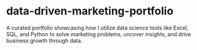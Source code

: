 # data-driven-marketing-portfolio
A curated portfolio showcasing how I utilize data science tools like Excel, SQL, and Python to solve marketing problems, uncover insights, and drive business growth through data.
